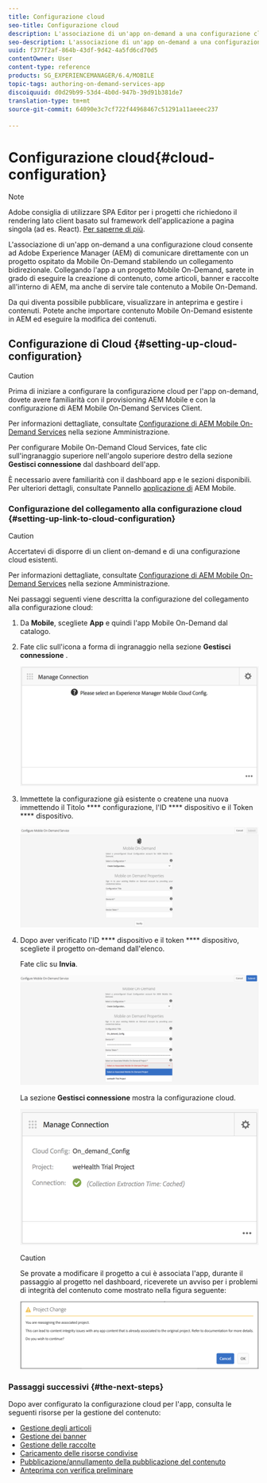 ```yaml
---
title: Configurazione cloud
seo-title: Configurazione cloud
description: L'associazione di un'app on-demand a una configurazione cloud consente ad Adobe Experience Manager (AEM) di comunicare direttamente con un progetto ospitato da Mobile On-Demand stabilendo un collegamento bidirezionale. Segui questa pagina per saperne di più.
seo-description: L'associazione di un'app on-demand a una configurazione cloud consente ad Adobe Experience Manager (AEM) di comunicare direttamente con un progetto ospitato da Mobile On-Demand stabilendo un collegamento bidirezionale. Segui questa pagina per saperne di più.
uuid: f377f2af-864b-43df-9d42-4a5fd6cd70d5
contentOwner: User
content-type: reference
products: SG_EXPERIENCEMANAGER/6.4/MOBILE
topic-tags: authoring-on-demand-services-app
discoiquuid: d0d29b99-53d4-4b0d-947b-39d91b381de7
translation-type: tm+mt
source-git-commit: 64090e3c7cf722f44968467c51291a11aeeec237

---
```



# Configurazione cloud{#cloud-configuration}

>[!NOTE]
>
>Adobe consiglia di utilizzare SPA Editor per i progetti che richiedono il rendering lato client basato sul framework dell&#39;applicazione a pagina singola (ad es. React). [Per saperne di più](/help/sites-developing/spa-overview.md).

L&#39;associazione di un&#39;app on-demand a una configurazione cloud consente ad Adobe Experience Manager (AEM) di comunicare direttamente con un progetto ospitato da Mobile On-Demand stabilendo un collegamento bidirezionale. Collegando l&#39;app a un progetto Mobile On-Demand, sarete in grado di eseguire la creazione di contenuto, come articoli, banner e raccolte all&#39;interno di AEM, ma anche di servire tale contenuto a Mobile On-Demand.

Da qui diventa possibile pubblicare, visualizzare in anteprima e gestire i contenuti. Potete anche importare contenuto Mobile On-Demand esistente in AEM ed eseguire la modifica dei contenuti.

## Configurazione di Cloud {#setting-up-cloud-configuration}

>[!CAUTION]
>
>Prima di iniziare a configurare la configurazione cloud per l&#39;app on-demand, dovete avere familiarità con il provisioning AEM Mobile e con la configurazione di AEM Mobile On-Demand Services Client.
>
>Per informazioni dettagliate, consultate [Configurazione di AEM Mobile On-Demand Services](/help/mobile/aem-mobile-setup.md) nella sezione Amministrazione.

Per configurare Mobile On-Demand Cloud Services, fate clic sull&#39;ingranaggio superiore nell&#39;angolo superiore destro della sezione **Gestisci connessione** dal dashboard dell&#39;app.

È necessario avere familiarità con il dashboard app e le sezioni disponibili. Per ulteriori dettagli, consultate Pannello [applicazione di](/help/mobile/mobile-apps-ondemand-application-dashboard.md) AEM Mobile.

### Configurazione del collegamento alla configurazione cloud {#setting-up-link-to-cloud-configuration}

>[!CAUTION]
>
>Accertatevi di disporre di un client on-demand e di una configurazione cloud esistenti.
>
>Per informazioni dettagliate, consultate [Configurazione di AEM Mobile On-Demand Services](/help/mobile/aem-mobile-setup.md) nella sezione Amministrazione.

Nei passaggi seguenti viene descritta la configurazione del collegamento alla configurazione cloud:

1. Da **Mobile**, scegliete **App** e quindi l&#39;app Mobile On-Demand dal catalogo.
1. Fate clic sull&#39;icona a forma di ingranaggio nella sezione **Gestisci connessione** .

   ![chlimage_1-65](assets/chlimage_1-65.png)

1. Immettete la configurazione già esistente o createne una nuova immettendo il Titolo **** configurazione, l&#39;ID **** dispositivo e il Token **** dispositivo.

   ![chlimage_1-66](assets/chlimage_1-66.png)

1. Dopo aver verificato l&#39;ID **** dispositivo e il token **** dispositivo, scegliete il progetto on-demand dall&#39;elenco.

   Fate clic su **Invia**.

   ![chlimage_1-67](assets/chlimage_1-67.png)

   La sezione **Gestisci connessione** mostra la configurazione cloud.

   ![chlimage_1-68](assets/chlimage_1-68.png)

   >[!CAUTION]
   >
   >Se provate a modificare il progetto a cui è associata l&#39;app, durante il passaggio al progetto nel dashboard, riceverete un avviso per i problemi di integrità del contenuto come mostrato nella figura seguente:

   ![chlimage_1-69](assets/chlimage_1-69.png)

### Passaggi successivi {#the-next-steps}

Dopo aver configurato la configurazione cloud per l&#39;app, consulta le seguenti risorse per la gestione del contenuto:

* [Gestione degli articoli](/help/mobile/mobile-on-demand-managing-articles.md)
* [Gestione dei banner](/help/mobile/mobile-on-demand-managing-banners.md)
* [Gestione delle raccolte](/help/mobile/mobile-on-demand-managing-collections.md)
* [Caricamento delle risorse condivise](/help/mobile/mobile-on-demand-shared-resources.md)
* [Pubblicazione/annullamento della pubblicazione del contenuto](/help/mobile/mobile-on-demand-publishing-unpublishing.md)
* [Anteprima con verifica preliminare](/help/mobile/aem-mobile-manage-ondemand-services.md)
